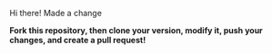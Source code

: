 Hi there! Made a change

**Fork this repository, then clone your version, modify it, push your changes, and create a pull request!**

